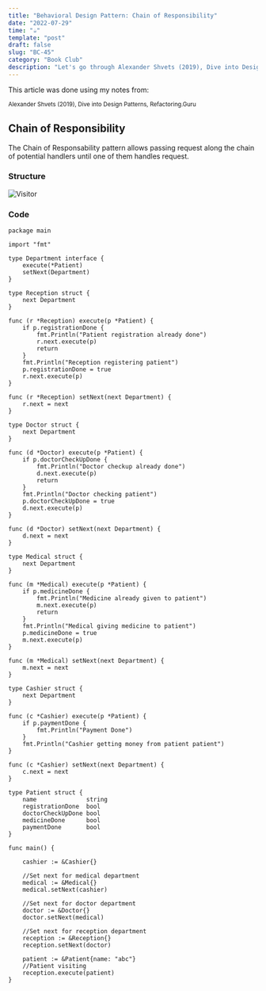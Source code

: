 ```yaml
---
title: "Behavioral Design Pattern: Chain of Responsibility"
date: "2022-07-29"
time: "☕️"
template: "post"
draft: false
slug: "BC-45"
category: "Book Club"
description: "Let's go through Alexander Shvets (2019), Dive into Design Patterns, Behavioral Deisgn Patterns"
---
```


This article was done using my notes from:

<sub>Alexander Shvets (2019), Dive into Design Patterns, Refactoring.Guru</sub>

##  Chain of Responsibility

The Chain of Responsability pattern allows passing request along the chain of potential handlers until one of them handles request. 

### Structure

![Visitor](/media/architecture/chain-responsability-pattern.png)

### Code

```
package main

import "fmt"

type Department interface {
	execute(*Patient)
	setNext(Department)
}

type Reception struct {
	next Department
}

func (r *Reception) execute(p *Patient) {
	if p.registrationDone {
		fmt.Println("Patient registration already done")
		r.next.execute(p)
		return
	}
	fmt.Println("Reception registering patient")
	p.registrationDone = true
	r.next.execute(p)
}

func (r *Reception) setNext(next Department) {
	r.next = next
}

type Doctor struct {
	next Department
}

func (d *Doctor) execute(p *Patient) {
	if p.doctorCheckUpDone {
		fmt.Println("Doctor checkup already done")
		d.next.execute(p)
		return
	}
	fmt.Println("Doctor checking patient")
	p.doctorCheckUpDone = true
	d.next.execute(p)
}

func (d *Doctor) setNext(next Department) {
	d.next = next
}

type Medical struct {
	next Department
}

func (m *Medical) execute(p *Patient) {
	if p.medicineDone {
		fmt.Println("Medicine already given to patient")
		m.next.execute(p)
		return
	}
	fmt.Println("Medical giving medicine to patient")
	p.medicineDone = true
	m.next.execute(p)
}

func (m *Medical) setNext(next Department) {
	m.next = next
}

type Cashier struct {
	next Department
}

func (c *Cashier) execute(p *Patient) {
	if p.paymentDone {
		fmt.Println("Payment Done")
	}
	fmt.Println("Cashier getting money from patient patient")
}

func (c *Cashier) setNext(next Department) {
	c.next = next
}

type Patient struct {
	name              string
	registrationDone  bool
	doctorCheckUpDone bool
	medicineDone      bool
	paymentDone       bool
}

func main() {

	cashier := &Cashier{}

	//Set next for medical department
	medical := &Medical{}
	medical.setNext(cashier)

	//Set next for doctor department
	doctor := &Doctor{}
	doctor.setNext(medical)

	//Set next for reception department
	reception := &Reception{}
	reception.setNext(doctor)

	patient := &Patient{name: "abc"}
	//Patient visiting
	reception.execute(patient)
}
```
